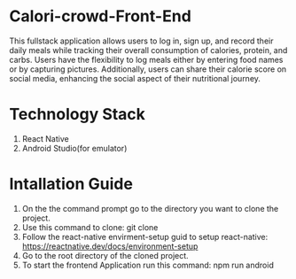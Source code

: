 # Calori-crowd-Front-End

This fullstack application allows users to log in, sign up, and record their daily meals while tracking their overall consumption of calories, protein, and carbs. Users have the flexibility to log meals either by entering food names or by capturing pictures. Additionally, users can share their calorie score on social media, enhancing the social aspect of their nutritional journey.


# Technology Stack

1. React Native
2. Android Studio(for emulator)


# Intallation Guide

1. On the the command prompt go to the directory you want to clone the project.
2. Use this command to clone: git clone <URL>
3. Follow the react-native envirment-setup guid to setup react-native: https://reactnative.dev/docs/environment-setup
4. Go to the root directory of the cloned project.
5. To start the frontend Application run this command: npm run android
